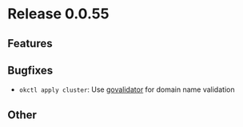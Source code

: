 # Release 0.0.55

## Features

## Bugfixes
- `okctl apply cluster`: Use [govalidator](https://github.com/asaskevich/govalidator) for domain name validation

## Other
